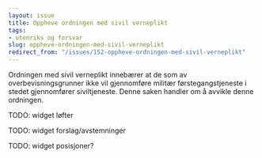 ```yaml
---
layout: issue
title: Oppheve ordningen med sivil verneplikt
tags:
- utenriks og forsvar
slug: oppheve-ordningen-med-sivil-verneplikt
redirect_from: "/issues/152-oppheve-ordningen-med-sivil-verneplikt"
---
```


Ordningen med sivil verneplikt innebærer at de som av overbevisningsgrunner ikke vil gjennomføre militær førstegangstjeneste i stedet gjennomfører siviltjeneste. Denne saken handler om å avvikle denne ordningen.

TODO: widget løfter

TODO: widget forslag/avstemninger

TODO: widget posisjoner?

